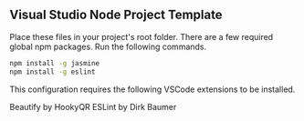 ## Visual Studio Node Project Template

Place these files in your project's root folder.  There are a few required global npm packages.  Run the following commands.

```bash
npm install -g jasmine
npm install -g eslint
```

This configuration requires the following VSCode extensions to be installed.

Beautify by HookyQR
ESLint by Dirk Baumer

